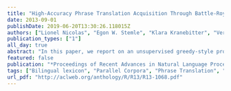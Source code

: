 ```yaml
---
title: "High-Accuracy Phrase Translation Acquisition Through Battle-Royale Selection"
date: 2013-09-01
publishDate: 2019-06-20T13:30:26.118015Z
authors: ["Lionel Nicolas", "Egon W. Stemle", "Klara Kranebitter", "Verena Lyding"]
publication_types: ["1"]
all_day: true
abstract: "In this paper, we report on an unsupervised greedy-style process for acquiring phrase translations from sentence-aligned parallel corpora. Thanks to innovative selection strategies, this process can acquire multiple translations without size criteria, i.e. phrases can have several translations, can be of any size, and their size is not considered when selecting their translations. Even though the process is in an early development stage and has much room for improvements, evaluation shows that it yields phrase translations of high precision that are relevant to machine translation but also to a wider set of applications including memory-based translation or multi-word acquisition."
featured: false
publication: "*Proceedings of Recent Advances in Natural Language Processing, RANLP 2013*"
tags: ["Bilingual lexicon", "Parallel Corpora", "Phrase Translation", "Unsupervised Learning"]
url_pdf: "http://aclweb.org/anthology/R/R13/R13-1068.pdf"
---
```


